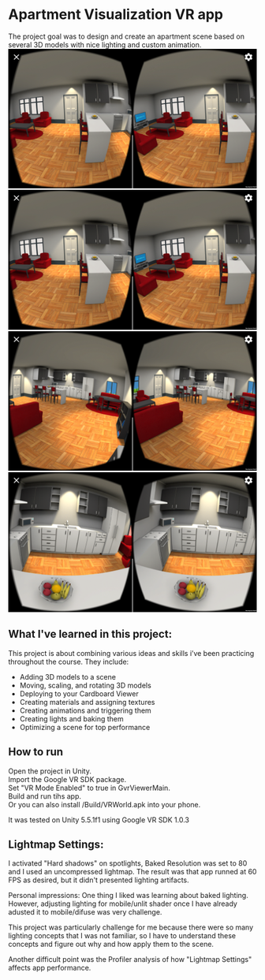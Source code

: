 # Apartment Visualization VR app
The project goal was to design and create an apartment scene based on several 3D models with nice lighting and custom animation.  
![alt text](https://github.com/julciane/Udacity-VRND-Apartment-Visualization/blob/master/Screenshot/Screenshot_20170505-015816.png)  
![alt text](https://github.com/julciane/Udacity-VRND-Apartment-Visualization/blob/master/Screenshot/Screenshot_20170505-015816.png)  
![alt text](https://github.com/julciane/Udacity-VRND-Apartment-Visualization/blob/master/Screenshot/Screenshot_20170505-015946.png)  
![alt text](https://github.com/julciane/Udacity-VRND-Apartment-Visualization/blob/master/Screenshot/Screenshot_20170505-020327.png)  
## What I've learned in this project:
This project is about combining various ideas and skills i’ve been practicing throughout the course. They include:  

* Adding 3D models to a scene  
* Moving, scaling, and rotating 3D models  
* Deploying to your Cardboard Viewer  
* Creating materials and assigning textures  
* Creating animations and triggering them  
* Creating lights and baking them   
* Optimizing a scene for top performance  

## How to run

Open the project in Unity.   
Import the Google VR SDK package.  
Set "VR Mode Enabled" to true in GvrViewerMain.  
Build and run tihs app.  
Or you can also install /Build/VRWorld.apk into your phone.  

It was tested on Unity 5.5.1f1 using Google VR SDK 1.0.3

## Lightmap Settings:
   I activated "Hard shadows" on spotlights, Baked Resolution was set to 80 and I used an uncompressed lightmap. The result was that app runned at 60 FPS as desired, but it didn't presented lighting artifacts.  
   
   Personal impressions: One thing I liked was learning about baked lighting. However, adjusting lighting for mobile/unlit shader once I have already adusted it to mobile/difuse was very challenge.  
   
   This project was particularly challenge for me because there were so many lighting concepts that I was not familiar, so I have to understand these concepts and figure out why and how apply them to the scene.  
   
   Another difficult point was the Profiler analysis of how "Lightmap Settings" affects app performance.  
